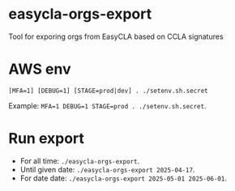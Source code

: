 # easycla-orgs-export
Tool for exporing orgs from EasyCLA based on CCLA signatures

# AWS env

```
[MFA=1] [DEBUG=1] [STAGE=prod|dev] . ./setenv.sh.secret
```

Example: `` MFA=1 DEBUG=1 STAGE=prod . ./setenv.sh.secret ``.


# Run export

- For all time: `` ./easycla-orgs-export ``.
- Until given date: `` ./easycla-orgs-export 2025-04-17 ``.
- For date date: `` ./easycla-orgs-export 2025-05-01 2025-06-01 ``.
